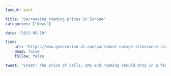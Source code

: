 ```yaml
---
layout: post

title: "Decreasing roaming prices in Europe"
categories: ["News"]

date: "2012-05-10"

link:
    url: "https://www.generation-nt.com/parlement-europe-itinerance-roaming-cout-plafond-actualite-1577681.html"
    dead: false
    follow: false

tweet: "Great! The price of calls, SMS and roaming should drop in a few months!"
---
```

